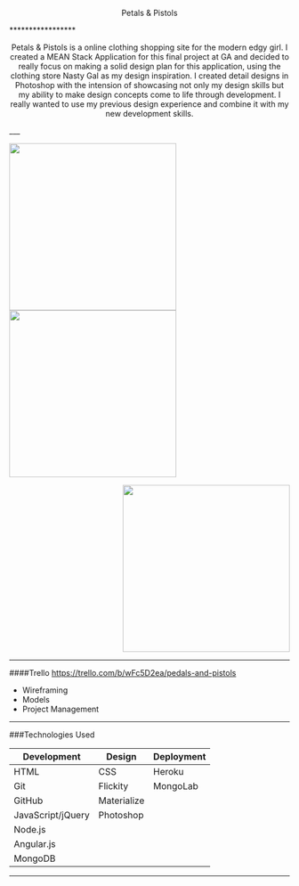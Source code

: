 <p align="center">
 <a>Petals & Pistols</a>
</p> 
*****************
<p align="center">
Petals & Pistols is a online clothing shopping site for the modern edgy girl. I created a MEAN Stack Application for this final project at GA and  decided to really focus on making a solid design plan for this application, using the clothing store Nasty Gal as my design inspiration. I created detail designs in Photoshop with the intension of showcasing not only my design skills but my ability to make design concepts come to life through development. I really wanted to use my previous design experience and combine it with my new development skills. 
</p>
___

<p align="left">
<img src="https://i.imgur.com/wXxWAD2.jpg" width="300px"/>
<img src="https://i.imgur.com/3AQOzEr.jpg" width=300px/>
</p>

<p align="right">
<img src="https://i.imgur.com/3AQOzEr.jpg" width=300px/>
</p>

___

####Trello 
https://trello.com/b/wFc5D2ea/pedals-and-pistols
* Wireframing
* Models 
* Project Management 

___

###Technologies Used

Development | Design | Deployment
------------|------|-------------------
HTML| CSS | Heroku
Git | Flickity | MongoLab
GitHub | Materialize | 
JavaScript/jQuery | Photoshop
Node.js | 
Angular.js |
MongoDB |

___


